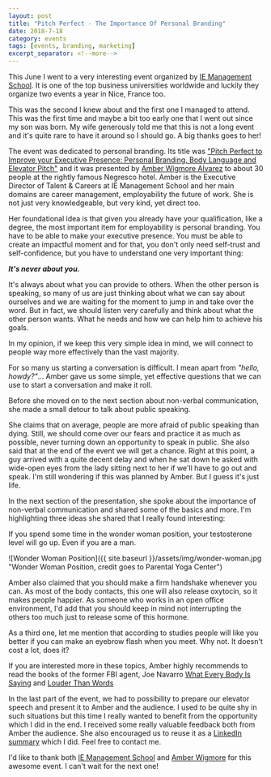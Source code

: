 ```yaml
---
layout: post
title: "Pitch Perfect - The Importance Of Personal Branding"
date: 2018-7-18
category: events
tags: [events, branding, marketing]
excerpt_separator: <!--more-->
---
```

This June I went to a very interesting event organized by [IE Management School](https://www.ie.edu/business-school/). It is one of the top business universities worldwide and luckily they organize two events a year in Nice, France too.
<!--more-->

This was the second I knew about and the first one I managed to attend. This was the first time and maybe a bit too early one that I went out since my son was born. My wife generously told me that this is not a long event and it's quite rare to have it around so I should go. A big thanks goes to her!

The event was dedicated to personal branding. Its title was ["Pitch Perfect to Improve your Executive Presence: Personal Branding, Body Language and Elevator Pitch"](https://events.ie.edu/event/pitch-perfect-to-improve-your-executive-presence-personal-branding-body-language-and-elevator-pitch) and it was presented by [Amber Wigmore Alvarez](https://twitter.com/wigmorealvarez) to about 30 people at the rightly famous Negresco hotel. Amber is the Executive Director of Talent & Careers at IE Management School and her main domains are career management, employability the future of work. She is not just very knowledgeable, but very kind, yet direct too.

Her foundational idea is that given you already have your qualification, like a degree, the most important item for employability is personal branding. You have to be able to make your executive presence. You must be able to create an impactful moment and for that, you don't only need self-trust and self-confidence, but you have to understand one very important thing:

*__It's never about you.__*

It's always about what you can provide to others. When the other person is speaking, so many of us are just thinking about what we can say about ourselves and we are waiting for the moment to jump in and take over the word. But in fact, we should listen very carefully and think about what the other person wants. What he needs and how we can help him to achieve his goals.

In my opinion, if we keep this very simple idea in mind, we will connect to people way more effectively than the vast majority.

For so many us starting a conversation is difficult. I mean apart from _"hello, howdy?"_... Amber gave us some simple, yet effective questions that we can use to start a conversation and make it roll.

Before she moved on to the next section about non-verbal communication, she made a small detour to talk about public speaking.

She claims that on average, people are more afraid of public speaking than dying. Still, we should come over our fears and practice it as much as possible, never turning down an opportunity to speak in public. She also said that at the end of the event we will get a chance. Right at this point, a guy arrived with a quite decent delay and when he sat down he asked with wide-open eyes from the lady sitting next to her if we'll have to go out and speak. I'm still wondering if this was planned by Amber. But I guess it's just life.

In the next section of the presentation, she spoke about the importance of non-verbal communication and shared some of the basics and more. I'm highlighting three ideas she shared that I really found interesting:

If you spend some time in the wonder woman position, your testosterone level will go up. Even if you are a man.

![Wonder Woman Position]({{ site.baseurl }}/assets/img/wonder-woman.jpg "Wonder Woman Position, credit goes to Parental Yoga Center")

Amber also claimed that you should make a firm handshake whenever you can. As most of the body contacts, this one will also release oxytocin, so it makes people happier. As someone who works in an open office environment, I'd add that you should keep in mind not interrupting the others too much just to release some of this hormone.

As a third one, let me mention that according to studies people will like you better if you can make an eyebrow flash when you meet. Why not. It doesn't cost a lot, does it?

If you are interested more in these topics, Amber highly recommends to read the books of the former FBI agent, Joe Navarro [What Every Body Is Saying](https://amzn.to/2ulmDF2) and [Louder Than Words](https://amzn.to/2LaUdUQ)

In the last part of the event, we had to possibility to prepare our elevator speech and present it to Amber and the audience. I used to be quite shy in such situations but this time I really wanted to benefit from the opportunity which I did in the end. I received some really valuable feedback both from Amber the audience. She also encouraged us to reuse it as a [LinkedIn summary](https://www.linkedin.com/in/sandor-dargo/) which I did. Feel free to contact me.

I'd like to thank both [IE Management School](https://www.ie.edu/business-school/) and [Amber Wigmore](https://twitter.com/wigmorealvarez) for this awesome event. I can't wait for the next one!